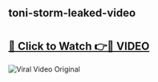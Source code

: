 ## toni-storm-leaked-video 

# <h2><a href="http://freeplayer.one?title=toni-storm-leaked-video&ref=21J">🔗 Click to Watch 👉🔴 VIDEO</a></h2>

<a href="http://freeplayer.one?title=toni-storm-leaked-video&ref=21J" rel="nofollow" data-target="animated-image.originalLink"><img src="https://i.ibb.co.com/xMMVF88/686577567.gif" alt="Viral Video Original" style="max-width: 100%; display: inline-block;" data-target="animated-image.originalImage"></a>

